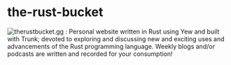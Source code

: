 # the-rust-bucket
![therustbucket.gg](http://therustbucket.gg/) : Personal website written in Rust using Yew and built with Trunk; devoted to exploring and discussing new and exciting uses and advancements of the Rust programming language. Weekly blogs and/or podcasts are written and recorded for your consumption!
